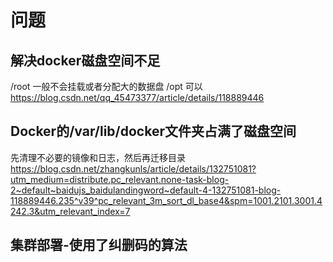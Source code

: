 # 问题
## 解决docker磁盘空间不足
/root 一般不会挂载或者分配大的数据盘
/opt 可以
https://blog.csdn.net/qq_45473377/article/details/118889446

## Docker的/var/lib/docker文件夹占满了磁盘空间

先清理不必要的镜像和日志，然后再迁移目录
https://blog.csdn.net/zhangkunls/article/details/132751081?utm_medium=distribute.pc_relevant.none-task-blog-2~default~baidujs_baidulandingword~default-4-132751081-blog-118889446.235^v39^pc_relevant_3m_sort_dl_base4&spm=1001.2101.3001.4242.3&utm_relevant_index=7

## 集群部署-使用了纠删码的算法

